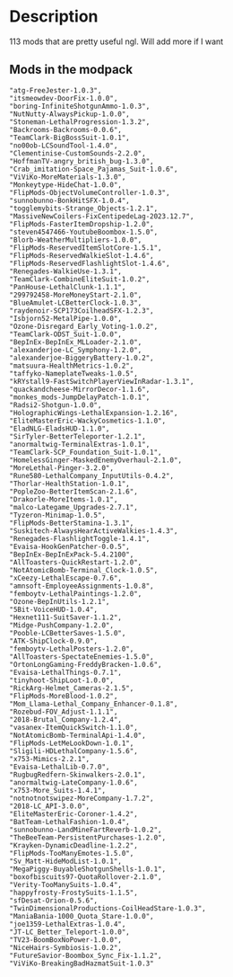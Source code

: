 # Description

113 mods that are pretty useful ngl. Will add more if I want

## Mods in the modpack

    "atg-FreeJester-1.0.3",
    "itsmeowdev-DoorFix-1.0.0",
    "boring-InfiniteShotgunAmmo-1.0.3",
    "NutNutty-AlwaysPickup-1.0.0",
    "Stoneman-LethalProgression-1.3.2",
    "Backrooms-Backrooms-0.0.6",
    "TeamClark-BigBossSuit-1.0.1",
    "no00ob-LCSoundTool-1.4.0",
    "Clementinise-CustomSounds-2.2.0",
    "HoffmanTV-angry_british_bug-1.3.0",
    "Crab_imitation-Space_Pajamas_Suit-1.0.6",
    "ViViKo-MoreMaterials-1.3.0",
    "Monkeytype-HideChat-1.0.0",
    "FlipMods-ObjectVolumeController-1.0.3",
    "sunnobunno-BonkHitSFX-1.0.4",
    "togglemybits-Strange_Objects-1.2.1",
    "MassiveNewCoilers-FixCentipedeLag-2023.12.7",
    "FlipMods-FasterItemDropship-1.2.0",
    "steven4547466-YoutubeBoombox-1.5.0",
    "Blorb-WeatherMultipliers-1.0.0",
    "FlipMods-ReservedItemSlotCore-1.5.1",
    "FlipMods-ReservedWalkieSlot-1.4.6",
    "FlipMods-ReservedFlashlightSlot-1.4.6",
    "Renegades-WalkieUse-1.3.1",
    "TeamClark-CombineEliteSuit-1.0.2",
    "PanHouse-LethalClunk-1.1.1",
    "299792458-MoreMoneyStart-2.1.0",
    "BlueAmulet-LCBetterClock-1.0.3",
    "raydenoir-SCP173CoilheadSFX-1.2.3",
    "Isbjorn52-MetalPipe-1.0.0",
    "Ozone-Disregard_Early_Voting-1.0.2",
    "TeamClark-ODST_Suit-1.0.0",
    "BepInEx-BepInEx_MLLoader-2.1.0",
    "alexanderjoe-LC_Symphony-1.2.0",
    "alexanderjoe-BiggeryBattery-1.0.2",
    "matsuura-HealthMetrics-1.0.2",
    "taffyko-NameplateTweaks-1.0.5",
    "kRYstall9-FastSwitchPlayerViewInRadar-1.3.1",
    "quackandcheese-MirrorDecor-1.1.6",
    "monkes_mods-JumpDelayPatch-1.0.1",
    "Radsi2-Shotgun-1.0.0",
    "HolographicWings-LethalExpansion-1.2.16",
    "EliteMasterEric-WackyCosmetics-1.1.0",
    "EladNLG-EladsHUD-1.1.0",
    "SirTyler-BetterTeleporter-1.2.1",
    "anormaltwig-TerminalExtras-1.0.1",
    "TeamClark-SCP_Foundation_Suit-1.0.1",
    "HomelessGinger-MaskedEnemyOverhaul-2.1.0",
    "MoreLethal-Pinger-3.2.0",
    "Rune580-LethalCompany_InputUtils-0.4.2",
    "Thorlar-HealthStation-1.0.1",
    "PopleZoo-BetterItemScan-2.1.6",
    "Drakorle-MoreItems-1.0.1",
    "malco-Lategame_Upgrades-2.7.1",
    "Tyzeron-Minimap-1.0.5",
    "FlipMods-BetterStamina-1.3.1",
    "Suskitech-AlwaysHearActiveWalkies-1.4.3",
    "Renegades-FlashlightToggle-1.4.1",
    "Evaisa-HookGenPatcher-0.0.5",
    "BepInEx-BepInExPack-5.4.2100",
    "AllToasters-QuickRestart-1.2.0",
    "NotAtomicBomb-Terminal_Clock-1.0.5",
    "xCeezy-LethalEscape-0.7.6",
    "amnsoft-EmployeeAssignments-1.0.8",
    "femboytv-LethalPaintings-1.2.0",
    "Ozone-BepInUtils-1.2.1",
    "5Bit-VoiceHUD-1.0.4",
    "Hexnet111-SuitSaver-1.1.2",
    "Midge-PushCompany-1.2.0",
    "Pooble-LCBetterSaves-1.5.0",
    "ATK-ShipClock-0.9.0",
    "femboytv-LethalPosters-1.2.0",
    "AllToasters-SpectateEnemies-1.5.0",
    "OrtonLongGaming-FreddyBracken-1.0.6",
    "Evaisa-LethalThings-0.7.1",
    "tinyhoot-ShipLoot-1.0.0",
    "RickArg-Helmet_Cameras-2.1.5",
    "FlipMods-MoreBlood-1.0.2",
    "Mom_Llama-Lethal_Company_Enhancer-0.1.8",
    "Rozebud-FOV_Adjust-1.1.1",
    "2018-Brutal_Company-1.2.4",
    "vasanex-ItemQuickSwitch-1.1.0",
    "NotAtomicBomb-TerminalApi-1.4.0",
    "FlipMods-LetMeLookDown-1.0.1",
    "Sligili-HDLethalCompany-1.5.6",
    "x753-Mimics-2.2.1",
    "Evaisa-LethalLib-0.7.0",
    "RugbugRedfern-Skinwalkers-2.0.1",
    "anormaltwig-LateCompany-1.0.6",
    "x753-More_Suits-1.4.1",
    "notnotnotswipez-MoreCompany-1.7.2",
    "2018-LC_API-3.0.0",
    "EliteMasterEric-Coroner-1.4.2",
    "BatTeam-LethalFashion-1.0.4",
    "sunnobunno-LandMineFartReverb-1.0.2",
    "TheBeeTeam-PersistentPurchases-1.2.0",
    "Krayken-DynamicDeadline-1.2.2",
    "FlipMods-TooManyEmotes-1.5.0",
    "Sv_Matt-HideModList-1.0.1",
    "MegaPiggy-BuyableShotgunShells-1.0.1",
    "boxofbiscuits97-QuotaRollover-2.1.0",
    "Verity-TooManySuits-1.0.4",
    "happyfrosty-FrostySuits-1.1.5",
    "sfDesat-Orion-0.5.6",
    "TwinDimensionalProductions-CoilHeadStare-1.0.3",
    "ManiaBania-1000_Quota_Stare-1.0.0",
    "joe1359-LethalExtras-1.0.4",
    "JT-LC_Better_Teleport-1.0.0",
    "TV23-BoomBoxNoPower-1.0.0",
    "NiceHairs-Symbiosis-1.0.2",
    "FutureSavior-Boombox_Sync_Fix-1.1.2",
    "ViViKo-BreakingBadHazmatSuit-1.0.3"
